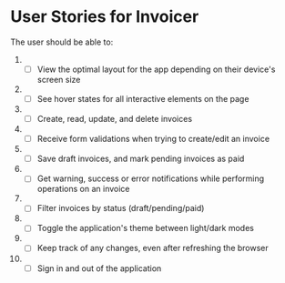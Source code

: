 # User Stories for Invoicer

The user should be able to:

1. - [ ] View the optimal layout for the app depending on their device's screen size
2. - [ ] See hover states for all interactive elements on the page
3. - [ ] Create, read, update, and delete invoices
4. - [ ] Receive form validations when trying to create/edit an invoice
5. - [ ] Save draft invoices, and mark pending invoices as paid
6. - [ ] Get warning, success or error notifications while performing operations on an invoice
7. - [ ] Filter invoices by status (draft/pending/paid)
8. - [ ] Toggle the application's theme between light/dark modes
9. - [ ] Keep track of any changes, even after refreshing the browser
10. - [ ] Sign in and out of the application
